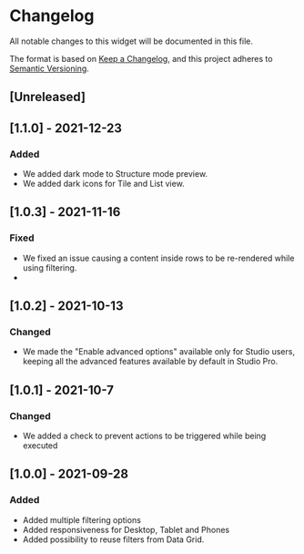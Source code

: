 # Changelog
All notable changes to this widget will be documented in this file.

The format is based on [Keep a Changelog](https://keepachangelog.com/en/1.0.0/), and this project adheres to [Semantic Versioning](https://semver.org/spec/v2.0.0.html).

## [Unreleased]

## [1.1.0] - 2021-12-23

### Added
- We added dark mode to Structure mode preview.
- We added dark icons for Tile and List view.

## [1.0.3] - 2021-11-16

### Fixed
- We fixed an issue causing a content inside rows to be re-rendered while using filtering.
- 
## [1.0.2] - 2021-10-13

### Changed
- We made the "Enable advanced options" available only for Studio users, keeping all the advanced features available by default in Studio Pro.

## [1.0.1] - 2021-10-7

### Changed
- We added a check to prevent actions to be triggered while being executed

## [1.0.0] - 2021-09-28

### Added
- Added multiple filtering options
- Added responsiveness for Desktop, Tablet and Phones
- Added possibility to reuse filters from Data Grid.
